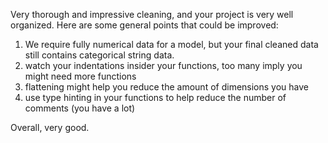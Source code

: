 Very thorough and impressive cleaning, and your project is very well organized. Here are some general points that could be improved:
1. We require fully numerical data for a model, but your final cleaned data still contains categorical string data.
2. watch your indentations insider your functions, too many imply you might need more functions
3. flattening might help you reduce the amount of dimensions you have
4. use type hinting in your functions to help reduce the number of comments (you have a lot)

Overall, very good.
